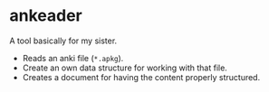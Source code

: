 # ankeader

A tool basically for my sister.

- Reads an anki file (`*.apkg`).
- Create an own data structure for working with that file.
- Creates a document for having the content properly structured.

